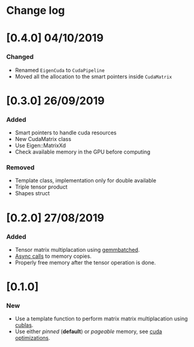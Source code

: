 # Change log

# [0.4.0] 04/10/2019
### Changed
  - Renamed `EigenCuda` to `CudaPipeline`
   - Moved all the allocation to the smart pointers inside `CudaMatrix`


# [0.3.0] 26/09/2019
### Added
 - Smart pointers to handle cuda resources
 - New CudaMatrix class
 - Use Eigen::MatrixXd
 - Check available memory in the GPU before computing

### Removed
 - Template class, implementation only for double available
 - Triple tensor product
 - Shapes struct


# [0.2.0] 27/08/2019
### Added
 - Tensor matrix multiplacation using [gemmbatched](https://docs.nvidia.com/cuda/cublas/index.html#cublas-lt-t-gt-gemmbatched).
 - [Async calls](https://docs.nvidia.com/cuda/cuda-runtime-api/group__CUDART__MEMORY.html#group__CUDART__MEMORY_1g85073372f776b4c4d5f89f7124b7bf79) to memory copies.
 - Properly free memory after the tensor operation is done.

# [0.1.0]

### New
 - Use a template function to perform matrix matrix multiplacation using [cublas](https://docs.nvidia.com/cuda/cublas/index.html).
 - Use either *pinned* (**default**) or *pageable* memory, see [cuda optimizations](https://devblogs.nvidia.com/how-optimize-data-transfers-cuda-cc/).
